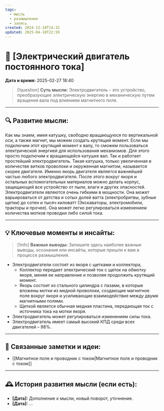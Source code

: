 ```yaml
---
tags:
  - мысль
  - размышление
  - запись
created: 2024-12-18T14:32
updated: 2025-04-18T22:59
---
```


# 💭  [Электрический двигатель постоянного тока]

**Дата и время:** 2025-02-27 18:40

> [!question] **Суть мысли:**
> Электродвигатель – это устройство, преобразующее электрическую энергию в механическую путем вращения вала под влиянием магнитного поля.

---

## 🔍 Развитие мысли:

Как мы знаем, имея катушку, свободно вращающуюся по вертикальной оси, а также магнит, мы можем создать крутящий момент. Если мы подключим этот крутящий момент к валу, то сможем пользоваться электрической энергией для использования механизмов. Для этого просто подключим к вращающейся катушке вал. Так и работает простейший электродвигатель. Такая катушка, только увеличенная в количестве витков проволоки и окруженная магнитом, называется скорее двигателя. Именно якорь двигателя является важнейшей частью любого электродвигателя. После этого вокруг якоря и остальных вспомогательных материалов можно делать корпус, защищающий все устройство от пыли, влаги и других опасностей. 
Электродвигатели являются очень гибкими в мощности. Она может варьироваться от детства и сотых долей ватта (электробритвы, зубные щетки) до сотен и тысяч киловатт (Экскаваторы, электромобили, тракторы и прочее). Она может легко регулироваться изменением количества мотков проводки либо силой тока.

---

## 💡 Ключевые моменты и инсайты:

> [!info] **Важные выводы:**
> Запишите здесь наиболее важные выводы, осознания или инсайты, которые пришли к вам в процессе размышления.

- Электродвигатели состоят из якоря с щетками и коллектора, 
	- Коллектор передает электрический ток с щеток на обмотку якоря, меняя ее направление и позволяя продолжить крутящий момент. 
	- Якорь состоит из стального цилиндра с пазами, в которые вложены мотки из медной проволоки, создающие магнитное поле вокруг якоря и усиливающие взаимодействие между двумя магнитными полями. 
	- Щеткой является обычная медная пластина, передающая ток с источника тока на мотки якоря.
- Электродвигатель может регулироваться изменением силы тока. 
- Электродвигатель имеет самый высокий КПД среди всех двигателей – 98%.

---

## 🔄 Связанные заметки и идеи:

- [[Магнитное поле и проводник с током|Магнитное поле и проводник с током]]

---

## 🕰️ История развития мысли (если есть):

* **[Дата]:**  Дополнение к мысли, новый поворот, уточнение.
* **[Дата]:**  ...
